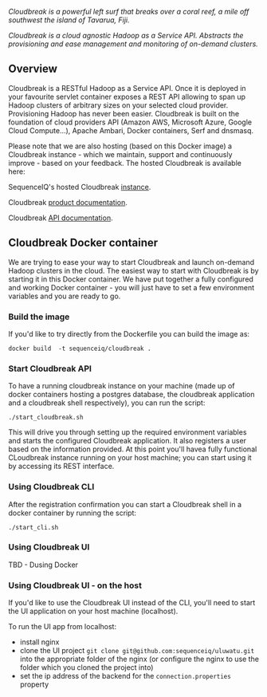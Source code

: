 
*Cloudbreak is a powerful left surf that breaks over a coral reef, a mile off southwest the island of Tavarua, Fiji.*

*Cloudbreak is a cloud agnostic Hadoop as a Service API. Abstracts the provisioning and ease management and monitoring of on-demand clusters.*

## Overview

Cloudbreak is a RESTful Hadoop as a Service API. Once it is deployed in your favourite servlet container exposes a REST API allowing to span up Hadoop clusters of arbitrary sizes on your selected cloud provider. Provisioning Hadoop has never been easier. Cloudbreak is built on the foundation of cloud providers API (Amazon AWS, Microsoft Azure, Google Cloud Compute...), Apache Ambari, Docker containers, Serf and dnsmasq.

Please note that we are also hosting (based on this Docker image) a Cloudbreak instance - which we maintain, support and continuously improve - based on your feedback. The hosted Cloudbreak is available here:

SequenceIQ's hosted Cloudbreak [instance](https://cloudbreak.sequenceiq.com/).

Cloudbreak [product documentation](http://sequenceiq.com/cloudbreak/).

Cloudbreak [API documentation](http://docs.cloudbreak.apiary.io/).


## Cloudbreak Docker container

We are trying to ease your way to start Cloudbreak and launch on-demand Hadoop clusters in the cloud. The easiest way to start with Cloudbreak is by starting it in  this Docker container. We have put together a fully configured and working Docker container - you will just have to set a few environment variables and you are ready to go.

### Build the image

If you'd like to try directly from the Dockerfile you can build the image as:
```
docker build  -t sequenceiq/cloudbreak .
```

### Start Cloudbreak API

To have a running cloudbreak instance on your machine (made up of docker containers hosting a postgres database, the cloudbreak application and a cloudbreak shell respectively), you can run the script:

```
./start_cloudbreak.sh
```

This will drive you through setting up the required environment variables and starts the configured Cloudbreak application. It also registers a user based on the information provided. At this point you'll havea fully functional CLoudbreak instance running on your host machine; you can start using it by accessing its  REST interface.


### Using Cloudbreak CLI

After the registration confirmation you can start a Cloudbreak shell in a docker container by running the script:

```
./start_cli.sh
```

### Using Cloudbreak UI 

TBD - Dusing Docker

### Using Cloudbreak UI - on the host

If you'd like to use the Cloudbreak UI instead of the CLI, you'll need to start the UI application on your host machine (localhost).

To run the UI app from localhost:

* install nginx
* clone the UI project `git clone git@github.com:sequenceiq/uluwatu.git` into the appropriate folder of the nginx (or configure the nginx to use the folder which you cloned the project into)
* set the ip address of the backend for the `connection.properties` property


